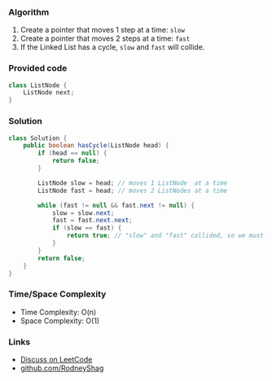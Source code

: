 ### Algorithm

1. Create a pointer that moves 1 step  at a time: `slow`
1. Create a pointer that moves 2 steps at a time: `fast`
1. If the Linked List has a cycle, `slow` and `fast` will collide.

### Provided code

```java
class ListNode {
    ListNode next;
}
```

### Solution

```java
class Solution {
    public boolean hasCycle(ListNode head) {
        if (head == null) {
            return false;
        }

        ListNode slow = head; // moves 1 ListNode  at a time
        ListNode fast = head; // moves 2 ListNodes at a time

        while (fast != null && fast.next != null) {
            slow = slow.next;
            fast = fast.next.next;
            if (slow == fast) {
                return true; // "slow" and "fast" collided, so we must have a cycle.
            }
        }
        return false;
    }
}
```
### Time/Space Complexity

- Time Complexity: O(n)
- Space Complexity: O(1)

### Links

- [Discuss on LeetCode](https://leetcode.com/problems/linked-list-cycle/discuss/304495)
- [github.com/RodneyShag](https://github.com/RodneyShag)

